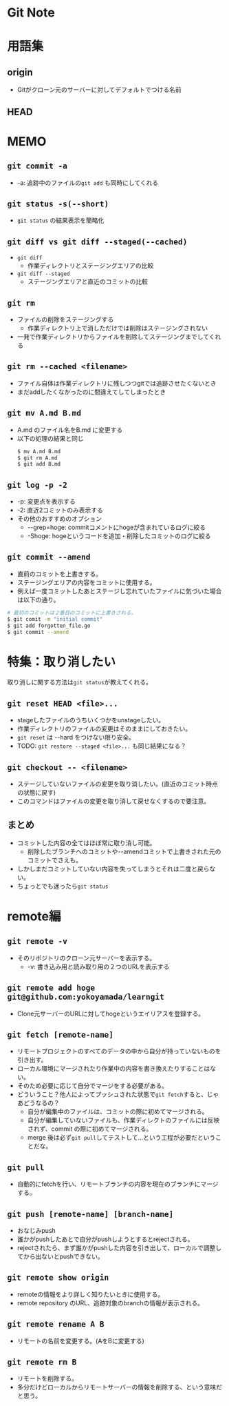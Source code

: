 # Git Note

# 用語集
## origin
* Gitがクローン元のサーバーに対してデフォルトでつける名前

## HEAD


# MEMO

## `git commit -a` 
* -a: 追跡中のファイルの`git add` も同時にしてくれる

## `git status -s(--short)` 
* `git status` の結果表示を簡略化

## `git diff vs git diff --staged(--cached)`
* `git diff`
  * 作業ディレクトリとステージングエリアの比較
* `git diff --staged`
  * ステージングエリアと直近のコミットの比較

## `git rm`
* ファイルの削除をステージングする
  * 作業ディレクトリ上で消しただけでは削除はステージングされない
* 一発で作業ディレクトリからファイルを削除してステージングまでしてくれる

## `git rm --cached <filename>`
* ファイル自体は作業ディレクトリに残しつつgitでは追跡させたくないとき
* まだaddしたくなかったのに間違えてしてしまったとき

## `git mv A.md B.md`
* A.md のファイル名をB.md に変更する
* 以下の処理の結果と同じ
  ```zsh
  $ mv A.md B.md
  $ git rm A.md
  $ git add B.md
  ```

## `git log -p -2`
* -p: 変更点を表示する
* -2: 直近2コミットのみ表示する
* その他のおすすめのオプション
  * --grep=hoge: commitコメントにhogeが含まれているログに絞る
  * -Shoge: hogeというコードを追加・削除したコミットのログに絞る

## `git commit --amend`
* 直前のコミットを上書きする。
* ステージングエリアの内容をコミットに使用する。
* 例えば一度コミットしたあとステージし忘れていたファイルに気づいた場合は以下の通り。
```zsh
# 最初のコミットは２番目のコミットに上書きされる。
$ git comit -m "initial commit"
$ git add forgotten_file.go
$ git commit --amend
```

# 特集：取り消したい
取り消しに関する方法は`git status`が教えてくれる。

## `git reset HEAD <file>...`
* stageしたファイルのうちいくつかをunstageしたい。
* 作業ディレクトリのファイルの変更はそのままにしておきたい。
* `git reset` は --hard をつけない限り安全。
* TODO: `git restore --staged <file>...` も同じ結果になる？

## `git checkout -- <filename>`
* ステージしていないファイルの変更を取り消したい。(直近のコミット時点の状態に戻す)
* このコマンドはファイルの変更を取り消して戻せなくするので要注意。

## まとめ
* コミットした内容の全てはほぼ常に取り消し可能。
  * 削除したブランチへのコミットや--amendコミットで上書きされた元のコミットでさえも。
* しかしまだコミットしていない内容を失ってしまうとそれは二度と戻らない。
* ちょっとでも迷ったら`git status`

# remote編 
## `git remote -v`
* そのリポジトリのクローン元サーバーを表示する。
  * -v: 書き込み用と読み取り用の２つのURLを表示する

## `git remote add hoge git@github.com:yokoyamada/learngit`
* Clone元サーバーのURLに対してhogeというエイリアスを登録する。

## `git fetch [remote-name]`
* リモートプロジェクトのすべてのデータの中から自分が持っていないものを引き出す。
* ローカル環境にマージされたり作業中の内容を書き換えたりすることはない。
* そのため必要に応じて自分でマージをする必要がある。
* どういうこと？他人によってプッシュされた状態で`git fetch`すると、じゃあどうなるの？
  * 自分が編集中のファイルは、コミットの際に初めてマージされる。
  * 自分が編集していないファイルも、作業ディレクトのファイルには反映されず、commit の際に初めてマージされる。
  * merge 後は必ず`git pull`してテストして...という工程が必要だということだな。

## `git pull`
* 自動的にfetchを行い、リモートブランチの内容を現在のブランチにマージする。

## `git push [remote-name] [branch-name]`
* おなじみpush
* 誰かがpushしたあとで自分がpushしようとするとrejectされる。
* rejectされたら、まず誰かがpushした内容を引き出して、ローカルで調整してから出ないとpushできない。

## `git remote show origin`
* remoteの情報をより詳しく知りたいときに使用する。
* remote repository のURL、追跡対象のbranchの情報が表示される。

## `git remote rename A B`
* リモートの名前を変更する。(AをBに変更する)

## `git remote rm B`
* リモートを削除する。
* 多分だけどローカルからリモートサーバーの情報を削除する、という意味だと思う。
